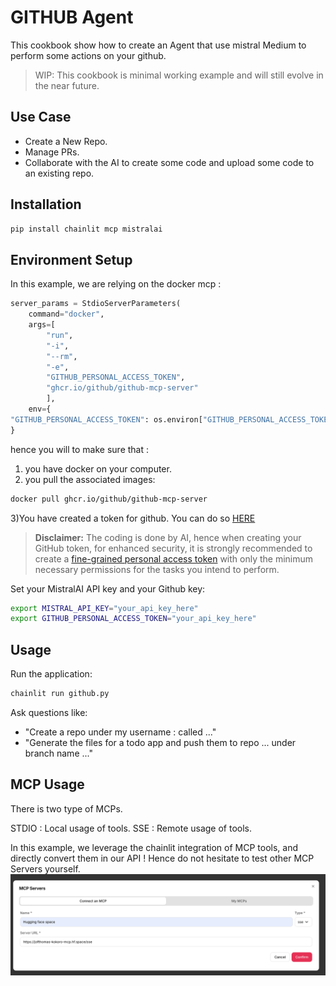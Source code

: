 # GITHUB Agent

This cookbook show how to create an Agent that use mistral Medium to perform some actions on your github.
> WIP: This cookbook is minimal working example and will still evolve in the near future.

## Use Case

- Create a New Repo.
- Manage PRs.
- Collaborate with the AI to create some code and upload some code to an existing repo.

## Installation

```bash
pip install chainlit mcp mistralai
```

## Environment Setup
In this example, we are relying on the docker mcp :
```python
server_params = StdioServerParameters(
    command="docker",
    args=[
        "run",
        "-i",
        "--rm",
        "-e",
        "GITHUB_PERSONAL_ACCESS_TOKEN",
        "ghcr.io/github/github-mcp-server"
        ],
    env={
"GITHUB_PERSONAL_ACCESS_TOKEN": os.environ["GITHUB_PERSONAL_ACCESS_TOKEN"]
}
```
hence you will to make sure that :
1) you have docker on your computer.
2) you pull the associated images:
```bash
docker pull ghcr.io/github/github-mcp-server
```
3)You have created a token for github. You can do so [HERE](https://github.com/settings/tokens)

> **Disclaimer:** The coding is done by AI, hence when creating your GitHub token, for enhanced security, it is strongly recommended to create a [fine-grained personal access token](https://docs.github.com/en/authentication/keeping-your-account-and-data-secure/managing-your-personal-access-tokens#creating-a-fine-grained-personal-access-token) with only the minimum necessary permissions for the tasks you intend to perform. 

Set your MistralAI API key and your Github key:
```bash
export MISTRAL_API_KEY="your_api_key_here"
export GITHUB_PERSONAL_ACCESS_TOKEN="your_api_key_here"
```
## Usage

Run the application:
```bash
chainlit run github.py
```

Ask questions like:
- "Create a repo under my username : <USERNAME> called ..."
- "Generate the files for a todo app and push them to repo ... under branch name ..."

## MCP Usage

There is two type of MCPs.

STDIO : Local usage of tools.
SSE : Remote usage of tools.

In this example, we leverage the chainlit integration of MCP tools, and directly convert them in our API ! Hence do not hesitate to test other MCP Servers yourself.
![MCP from chainlit](./public/sse_mcp.png)

